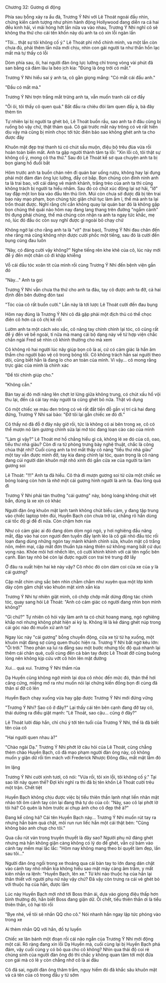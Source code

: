 




Chương 32: Gương di động

Phía sau bỗng xảy ra ẩu đả, Trương Ý Nhi với Lê Thoát ngoái đầu nhìn, chứng kiến cảnh tượng như phim hành động Hollywood đang diễn ra cả hai đều kinh hãi, vì mải hóng hớt lần nữa va vào nhau, Trương Ý Nhi nghĩ cô sẽ không tha thứ cho cái tên khốn này dù anh ta có xin lỗi ngàn lần

"Tôi... thật sự tôi không cố ý." Lê Thoát phỉ nhổ chính mình, va một lần còn chưa đủ, phải thêm lần nữa mới chịu, nhìn con gái người ta như thần hồn lạc mất mà tự thấy có lỗi

Dòm phía sau, ôi, hai người đàn ông lực lưỡng chỉ trong vòng vài phút đã san bằng cả đám lâu la béo ịch kia: "Đúng là ông trời có mắt."

Trương Ý Nhi hiểu sai ý anh ta, cô gằn giọng mắng: "Có mắt cái đầu anh."

"Đầu có mắt mà."

Trương Ý Nhi trợn trắng mắt trừng anh ta, vẫn muốn tranh cãi cơ đấy

"Ôi ôi, tôi thấy cô quen quá." Bắt đầu ra chiêu đòi làm quen đấy à, bà đây thèm tin

Tự nhiên lại bị người ta ghét bỏ, Lê Thoát buồn rầu, sao anh ta ở đâu cũng bị ruồng bỏ vậy chứ, thật thảm quá. Cô gái trước mắt này trông có vẻ rất hiền dịu vậy mà cũng bị mình chọc tới tức điên bảo sao không ghét anh ta cho được đây

Khuôn mặt đẹp trai thanh tú có chút sầu muộn, điệu bộ trêu đùa vừa rồi hoàn toàn biến mất. Anh ta gập người thành tâm tạ lỗi: "Xin lỗi cô, tôi thật sự không cố ý, mong cô tha thứ." Sau đó Lê Thoát kể sơ qua chuyện anh ta bị bọn giang hồ đuổi bắt

Hôm trước anh ta buồn chán nên đi quán bar uống rượu, không hay lại đụng phải một đám đàn ông lực lưỡng, đầy cơ bắp. Bọn chúng còn đinh ninh anh ta là trai bao, với cái dáng vẻ mảnh khảnh, trắng trẻo của anh ta thì cũng không trách bị người ta hiểu nhầm. Sau đó có chút xúc động lại sợ hãi, "lỡ" tay đập một lon bia vào đầu tên thủ lĩnh. Múi còn chưa sờ được đã bị tên trai bao này mạo phạm, bọn chúng tức giận chửi tục làm ầm ỉ, thế mà anh ta lại trốn thoát được. Nghĩ rằng chỉ cần không quay lại quán bar đó là không gặp bọn chúng thế quái nào hôm nay đang lang thang trên đường "ngắm cảnh" thì đụng phải chúng, thế mà chúng còn nhận ra anh ta ngay tức khắc, mẹ nó, lúc đó đầu óc còn suy nghĩ được gì ngoài bỏ chạy chứ

Không ngờ lại cho rằng anh ta là "vịt" (trai bao), Trương Ý Nhi đau chân đến nhe răng mà cũng không nhịn được cười phốc một tiếng, sau đó là cười đến bụng cũng đau luôn

"Này, có đáng cười vậy không?" Nghe tiếng rên khe khẽ của cô, lúc này mới để ý đến một chân cô đi khập khiễng

Vỗ cái đầu tóc xoăn tít của mình rồi cùng Trương Ý Nhi đến bệnh viện gần đó

"Này..." Anh ta gọi

Trương Ý Nhi vẫn chưa tha thứ cho anh ta đâu, tay cô được anh ta đỡ, cả hai định đến bên đường đón taxi

"Tóc của cô rất buồn cười." Lần này là tới lược Lê Thoát cười đến đau bụng

Hôm nay đúng là Trương Ý Nhi cô đã gặp phải một địch thủ có thể chọc điên cô hơn cả cô chị kế rồi

Lườm anh ta một cách xéo xắc, cô nâng tay chỉnh chỉnh lại tóc, cô cũng rất để ý đến vẻ bề ngoài, tí nữa mà mang cái bộ dạng này về tứ hợp viện chắc chắn ngài Fred sẽ nhìn cô khinh thường cho mà xem

Cô không rõ hai người lúc nãy giúp bọn cô là ai, cứ có cảm giác là hắn âm thầm cho người bảo vệ cô trong bóng tối. Cô không trách hắn sai người theo dõi, cũng biết hắn là đang lo cho an toàn của mình. Vì vậy... cô mong rằng trực giác của mình là chính xác

"Để tôi chỉnh giúp cho."

"Không cần."

Bàn tay ai đó mới nâng lên chợt lơ lửng giữa không trung, có chút xấu hổ vội thu lại, đến cả cái tay mày người ta cũng ghét bỏ nữa. Thật vô dụng

Có một chiếc xe màu đen trông có vẻ rất đắt tiền đỗ gần vị trí cả hai đang đứng, Trương Ý Nhi sai bảo: "Đỡ tôi lại gần chiếc xe đó đi."

Cô thấy nó đã đỗ ở đây nãy giờ rồi, tức là không có ai bên trong xe, cô có thể mượn nó làm gương chỉnh sửa lại mớ tóc đang loạn cào cào của mình

"Làm gì vậy?" Lê Thoát mơ hồ chẳng hiểu gì cả, không lẽ xe đó của cô, oao, tiểu thư nhà giàu? Còn đi ra từ phòng trưng bày nghệ thuật, chắc là công chúa thật nhỉ? Cuối cùng anh ta trơ mắt thấy cô nàng "tiểu thư nhà giàu" một tay vẫn được mình đỡ, tay kia đang chỉnh lại tóc, quan trọng là cô nàng đang cúi người dán khuôn mặt nhỏ xinh đó gần cửa xe của người ta làm gương soi

Lê Thoát: "!!!" Anh ta đã hiểu. Cô thà đi mượn gương soi từ cửa một chiếc xe bóng loáng còn hơn là nhờ một cái gương hình người là anh ta. Đau lòng quá đi

Trương Ý Nhi phải tán thưởng "cái gương" này, bóng loáng không chút vệt bẩn, đúng là xe xịn có khác

Người đàn ông khuôn mặt lạnh tanh không chút biểu cảm, y đang tập trung vào chiếc laptop trên đùi, Huyền Bạch còn chưa trở lại, chẳng rõ hắn dùng cái tốc độ gì để đi nữa. Còn chậm hơn rùa

Như có cảm giác ai đó đang dòm dòm ngó ngó, y hơi nghiêng đầu nâng mắt, đập vào hai con ngươi đen tuyền đầy lạnh lẽo là cô gái nhỏ đầu tóc rối loạn đang dùng những ngón tay mảnh khảnh chỉnh sửa, khuôn mặt cô trắng nõn, mềm mại, cặp mắt đơn thuần tựa nàng thiên sứ không mang bất cứ dục vọng nào. Khóe môi hơi nhếch lên, cô cười khinh khỉnh với cái tên ngốc bên cạnh. Bàn tay nhỏ bé còn lại được người con trai trẻ trung đỡ lấy

Ở đâu ra xuất hiện hai kẻ này vậy? Cô nhóc đó còn dám coi cửa xe của y là cái gương?

Cặp mắt chim ưng sắc bén nhìn chằm chằm như xuyên qua một lớp kính dày cộm găm chặt vào khuôn mặt xinh xắn kia

Trương Ý Nhi tự nhiên giật mình, cô chớp chớp mắt dừng động tác chỉnh tóc, quay sang hỏi Lê Thoát: "Anh có cảm giác có người đang nhìn bọn mình không?"

"Gì chứ?" Tự nhiên cô hỏi vậy làm anh ta có chút hoang mang, ngó nghiêng khắp nơi nhưng không phát hiện ai kỳ lạ. Không lẽ là kẻ đáng ghét núp trong cái góc nào đó muốn xử anh ta?

Ngay lúc này "cái gương" bỗng chuyển động, cửa xe từ từ hạ xuống, một khuôn mặt đáng sợ cũng quen thuộc hiện ra. Trương Ý Nhi bất ngờ kêu lớn: "Ôi trời." Theo phản xạ lui ra đằng sau một bước nhưng tốc độ quá nhanh lại thêm cái chân què, cuối cùng đến cả bàn tay được Lê Thoát đỡ cũng buông lỏng nên không kịp cứu vớt cô hôn lên mặt đường

Xui... quá xui. Trương Ý Nhi thầm rủa

Dạ Huyền cũng không ngờ mình lại dọa cô nhóc đến mức đó, thân thể hơi căng cứng, miệng mở ra như muốn nói lại chứng kiến đồng bọn đi cùng đã thân sĩ đỡ cô lên

Huyền Bạch chạy xuống vừa hay gặp được Trương Ý Nhi mới đứng vững

"Trương Ý Nhi? Sao cô ở đây?" Lại thấy cái tên bên cạnh đang đỡ tay cô, thái dương ra điều giật mạnh: "Lê Thoát, sao cậu... cũng ở đây?"

Lê Thoát lười đáp hắn, chỉ chú ý tới tên tuổi của Trương Ý Nhi, thế là đã biết tên của cô

"Hai người quen nhau à?"

"Chào ngài Dạ." Trương Ý Nhi phớt lờ câu hỏi của Lê Thoát, cũng chẳng thèm chào Huyền Bạch, cô đã mạo phạm người đàn ông này, cô không muốn y giận dữ rồi tìm mách với Frederick Nhược Đông đâu, mất mặt lắm đó

Im lặng

Trương Ý Nhi cười xinh tươi, cô nói: "Vừa rồi, tôi xin lỗi, tôi không cố ý." Tại sao lời này quen thế? Đợi khi nghĩ ra thì đã bị tên khốn Lê Thoát cười trêu một trận. Chết tiệt

Huyền Bạch không chịu được việc bị tiểu thiên thần lạnh nhạt liền nhăn mặt nhào tới ôm cánh tay còn lại đang thả tự do của cô: "Này, sao cô lại phớt lờ tôi hả? Cô quên là hôm trước ai chụp ảnh cho cô đẹp thế à?"

Đang kể công hả? Cái tên Huyền Bạch này... Trương Ý Nhi muốn rút tay ra nhưng hắn bám quá chặt, môi run run liếc hắn một cái thật bén: "Cũng không bảo anh chụp cho tôi."

Qua cầu rút ván trong truyền thuyết là đây sao? Người phụ nữ đáng ghét nhưng mà hắn không giận càng không có lý do để ghét, vẫn cứ bám vào cánh tay mềm mại lắc lắc: "Hôm nay không mang theo bí quyết làm đẹp, lần sau tôi..."

Người đàn ông ngồi trong xe thoáng qua cái bàn tay to lớn đang dán chặt vào cánh tay nhỏ nhắn kia không hiểu sao mặt mày càng âm trầm, y mất kiên nhẫn ra lệnh: "Huyền Bạch, lên xe." Từ khi nào thuộc hạ của hắn lại thân thiết với người phụ nữ này vậy chứ? Đã vậy còn trưng ra cái vẻ ghét bỏ với thuộc hạ của hắn, được lắm

Lúc này Huyền Bạch mới nhớ tới Boss thân ái, dựa vào giọng điệu thấp hơn bình thường đó, hắn biết Boss đang giận dữ. Ôi chết, tiểu thiên thần ơi là tiểu thiên thần, cô hại tôi rồi

"Bye nhé, về tôi sẽ nhắn QQ cho cô." Nói nhanh hắn ngay lập tức phóng vào trong xe

Ai thèm nhắn QQ với hắn, đồ tự luyến

Chiếc xe lăn bánh một đoạn rồi cái não ngắn của Trương Ý Nhi mới động một cái. Rõ ràng đang xin lỗi Dạ Huyền mà, cuối cùng lại bị Huyền Bạch phá đám, vậy cuối cùng y có bỏ qua cho cô không? Nhìn qua thái độ coi rẻ chúng sinh của người đàn ông đó thì chắc y không quan tâm tới một đứa con gái mà có lẽ y còn chẳng nhớ cô là ai đâu

Cô đã sai, người đàn ông thâm trầm, nguy hiểm đó đã khắc sâu khuôn mặt và cả tên của cô trong đầu y từ sớm




